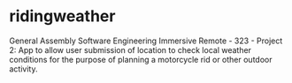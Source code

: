 # ridingweather
General Assembly Software Engineering Immersive Remote - 323 - Project 2: App to allow user submission of location to check local weather conditions for the purpose of planning a motorcycle rid or other outdoor activity.
